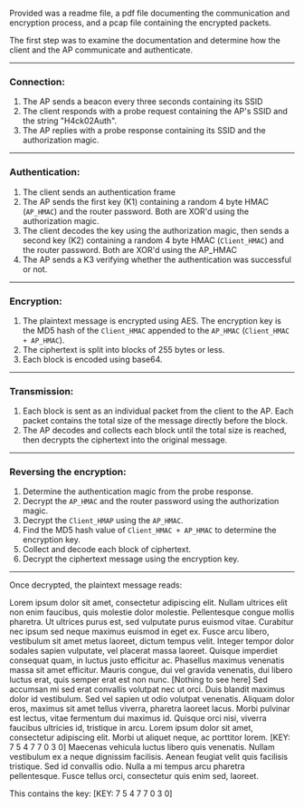 Provided was a readme file, a pdf file documenting the communication and encryption process, and a pcap file containing the encrypted packets.

The first step was to examine the documentation and determine how the client and the AP communicate and authenticate.

---

### Connection:
  1. The AP sends a beacon every three seconds containing its SSID
  2. The client responds with a probe request containing the AP's SSID and the string "H4ck02Auth".
  3. The AP replies with a probe response containing its SSID and the authorization magic.

---

### Authentication:
  1. The client sends an authentication frame
  2. The AP sends the first key (K1) containing a random 4 byte HMAC (`AP_HMAC`) and the router password. Both are XOR'd using the authorization magic.
  3. The client decodes the key using the authorization magic, then sends a second key (K2) containing a random 4 byte HMAC (`Client_HMAC`) and the router password. Both are XOR'd using the AP_HMAC
  4. The AP sends a K3 verifying whether the authentication was successful or not.

---

### Encryption:
  1. The plaintext message is encrypted using AES. The encryption key is the MD5 hash of the `Client_HMAC` appended to the `AP_HMAC` (`Client_HMAC + AP_HMAC`).
  2. The ciphertext is split into blocks of 255 bytes or less.
  3. Each block is encoded using base64.

---

### Transmission:
  1. Each block is sent as an individual packet from the client to the AP. Each packet contains the total size of the message directly before the block.
  2. The AP decodes and collects each block until the total size is reached, then decrypts the ciphertext into the original message.

---

### Reversing the encryption:
  1. Determine the authentication magic from the probe response.
  2. Decrypt the `AP_HMAC` and the router password using the authorization magic.
  3. Decrypt the `Client_HMAP` using the `AP_HMAC`.
  4. Find the MD5 hash value of `Client_HMAC + AP_HMAC` to determine the encryption key.
  5. Collect and decode each block of ciphertext.
  6. Decrypt the ciphertext message using the encryption key.

---

Once decrypted, the plaintext message reads:

Lorem ipsum dolor sit amet, consectetur adipiscing elit. Nullam ultrices elit non enim faucibus, quis molestie dolor molestie. Pellentesque congue mollis pharetra. Ut ultrices purus est, sed vulputate purus euismod vitae. Curabitur nec ipsum sed neque maximus euismod in eget ex. Fusce arcu libero, vestibulum sit amet metus laoreet, dictum tempus velit. Integer tempor dolor sodales sapien vulputate, vel placerat massa laoreet. Quisque imperdiet consequat quam, in luctus justo efficitur ac. Phasellus maximus venenatis massa sit amet efficitur. Mauris congue, dui vel gravida venenatis, dui libero luctus erat, quis semper erat est non nunc.
[Nothing to see here]
Sed accumsan mi sed erat convallis volutpat nec ut orci. Duis blandit maximus dolor id vestibulum. Sed vel sapien ut odio volutpat venenatis. Aliquam dolor eros, maximus sit amet tellus viverra, pharetra laoreet lacus. Morbi pulvinar est lectus, vitae fermentum dui maximus id. Quisque orci nisi, viverra faucibus ultricies id, tristique in arcu. Lorem ipsum dolor sit amet, consectetur adipiscing elit. Morbi ut aliquet neque, ac porttitor lorem.
[KEY: 7 5 4 7 7 0 3 0]
Maecenas vehicula luctus libero quis venenatis. Nullam vestibulum ex a neque dignissim facilisis. Aenean feugiat velit quis facilisis tristique. Sed id convallis odio. Nulla a mi tempus arcu pharetra pellentesque. Fusce tellus orci, consectetur quis enim sed, laoreet.


This contains the key: [KEY: 7 5 4 7 7 0 3 0]
